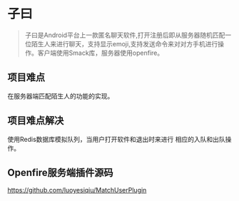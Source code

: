 # 子曰
> 子曰是Android平台上一款匿名聊天软件,打开注册后即从服务器随机匹配一位陌生人来进行聊天，支持显示emoji,支持发送命令来对对方手机进行操作。客户端使用Smack库，服务器使用openfire。 
## 项目难点
在服务器端匹配陌生人的功能的实现。 
## 项目难点解决
使用Redis数据库模拟队列，当用户打开软件和退出时来进行 相应的入队和出队操作。 
## Openfire服务端插件源码
https://github.com/luoyesiqiu/MatchUserPlugin

